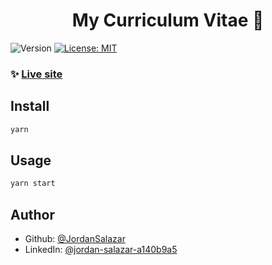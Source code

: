 <h1 align="center">My Curriculum Vitae 👋</h1>
<p>
  <img alt="Version" src="https://img.shields.io/badge/version-1.0.0-blue.svg?cacheSeconds=2592000" />
  <a href="#" target="_blank">
    <img alt="License: MIT" src="https://img.shields.io/badge/License-MIT-yellow.svg" />
  </a>
</p>

### ✨ [Live site](https://jrsalazar.dev)

## Install

```sh
yarn
```

## Usage

```sh
yarn start
```

## Author

* Github: [@JordanSalazar](https://github.com/JordanSalazar)
* LinkedIn: [@jordan-salazar-a140b9a5](https://linkedin.com/in/jordan-salazar-a140b9a5)
